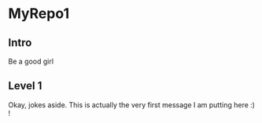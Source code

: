 # MyRepo1
## Intro
Be a good girl

## Level 1
Okay, jokes aside. This is actually the very first message I am putting here :) !
